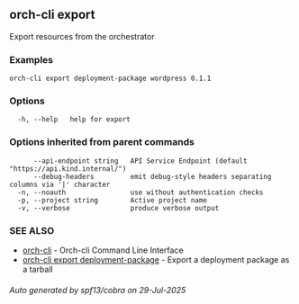 ## orch-cli export

Export resources from the orchestrator

### Examples

```
orch-cli export deployment-package wordpress 0.1.1
```

### Options

```
  -h, --help   help for export
```

### Options inherited from parent commands

```
      --api-endpoint string   API Service Endpoint (default "https://api.kind.internal/")
      --debug-headers         emit debug-style headers separating columns via '|' character
  -n, --noauth                use without authentication checks
  -p, --project string        Active project name
  -v, --verbose               produce verbose output
```

### SEE ALSO

* [orch-cli](orch-cli.md)	 - Orch-cli Command Line Interface
* [orch-cli export deployment-package](orch-cli_export_deployment-package.md)	 - Export a deployment package as a tarball

###### Auto generated by spf13/cobra on 29-Jul-2025
